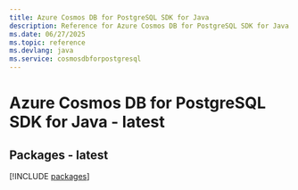 ```yaml
---
title: Azure Cosmos DB for PostgreSQL SDK for Java
description: Reference for Azure Cosmos DB for PostgreSQL SDK for Java
ms.date: 06/27/2025
ms.topic: reference
ms.devlang: java
ms.service: cosmosdbforpostgresql
---
```

# Azure Cosmos DB for PostgreSQL SDK for Java - latest
## Packages - latest
[!INCLUDE [packages](cosmos-db-for-postgresql-index.md)]